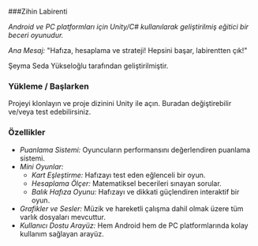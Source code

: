 ###Zihin Labirenti

*Android ve PC platformları için Unity/C# kullanılarak geliştirilmiş eğitici bir beceri oyunudur.*

*Ana Mesaj:* "Hafıza, hesaplama ve strateji! Hepsini başar, labirentten çık!"

Şeyma Seda Yükseloğlu tarafından geliştirilmiştir.

### Yükleme / Başlarken
Projeyi klonlayın ve proje dizinini Unity ile açın. Buradan değiştirebilir ve/veya test edebilirsiniz.

### Özellikler
- *Puanlama Sistemi:* Oyuncuların performansını değerlendiren puanlama sistemi.
- *Mini Oyunlar:*
  - *Kart Eşleştirme:* Hafızayı test eden eğlenceli bir oyun.
  - *Hesaplama Ölçer:* Matematiksel becerileri sınayan sorular.
  - *Balık Hafıza Oyunu:* Hafızayı ve dikkati güçlendiren interaktif bir oyun.
- *Grafikler ve Sesler:* Müzik ve hareketli çalışma dahil olmak üzere tüm varlık dosyaları mevcuttur.
- *Kullanıcı Dostu Arayüz:* Hem Android hem de PC platformlarında kolay kullanım sağlayan arayüz.
